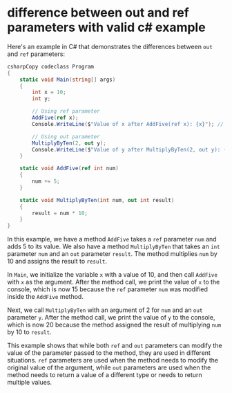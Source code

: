 # difference between out and ref parameters with valid c# example

Here's an example in C# that demonstrates the differences between `out` and `ref` parameters:

```csharp
csharpCopy codeclass Program
{
    static void Main(string[] args)
    {
        int x = 10;
        int y;

        // Using ref parameter
        AddFive(ref x);
        Console.WriteLine($"Value of x after AddFive(ref x): {x}"); // Output: Value of x after AddFive(ref x): 15

        // Using out parameter
        MultiplyByTen(2, out y);
        Console.WriteLine($"Value of y after MultiplyByTen(2, out y): {y}"); // Output: Value of y after MultiplyByTen(2, out y): 20
    }

    static void AddFive(ref int num)
    {
        num += 5;
    }

    static void MultiplyByTen(int num, out int result)
    {
        result = num * 10;
    }
}
```

In this example, we have a method `AddFive` takes a `ref` parameter `num` and adds 5 to its value. We also have a method `MultiplyByTen` that takes an `int` parameter `num` and an `out` parameter `result`. The method multiplies `num` by 10 and assigns the result to `result`.

In `Main`, we initialize the variable `x` with a value of 10, and then call `AddFive` with `x` as the argument. After the method call, we print the value of `x` to the console, which is now 15 because the `ref` parameter `num` was modified inside the `AddFive` method.

Next, we call `MultiplyByTen` with an argument of 2 for `num` and an `out` parameter `y`. After the method call, we print the value of `y` to the console, which is now 20 because the method assigned the result of multiplying `num` by 10 to `result`.

This example shows that while both `ref` and `out` parameters can modify the value of the parameter passed to the method, they are used in different situations. `ref` parameters are used when the method needs to modify the original value of the argument, while `out` parameters are used when the method needs to return a value of a different type or needs to return multiple values.